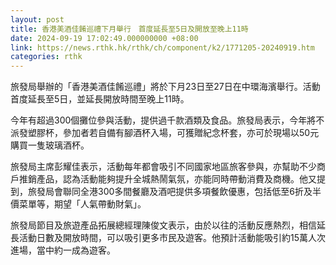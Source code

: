 ```yaml
---
layout: post
title: 香港美酒佳餚巡禮下月舉行　首度延長至5日及開放至晚上11時
date: 2024-09-19 17:02:49.000000000 +08:00
link: https://news.rthk.hk/rthk/ch/component/k2/1771205-20240919.htm
categories: rthk
---
```


旅發局舉辦的「香港美酒佳餚巡禮」將於下月23日至27日在中環海濱舉行。活動首度延長至5日，並延長開放時間至晚上11時。

今年有超過300個攤位參與活動，提供過千款酒類及食品。旅發局表示，今年將不派發塑膠杯，參加者若自備有腳酒杯入場，可獲贈紀念杯套，亦可於現場以50元購買一隻玻璃酒杯。

旅發局主席彭耀佳表示，活動每年都會吸引不同國家地區旅客參與，亦幫助不少商戶推銷產品，認為活動能夠提升全城熱鬧氣氛，亦能同時帶動消費及商機。他又提到，旅發局會聯同全港300多間餐廳及酒吧提供多項餐飲優惠，包括低至6折及半價菜單等，期望「人氣帶動財氣」。 

旅發局節目及旅遊產品拓展總經理陳俊文表示，由於以往的活動反應熱烈，相信延長活動日數及開放時間，可以吸引更多市民及遊客。他預計活動能吸引約15萬人次進場，當中約一成為遊客。
